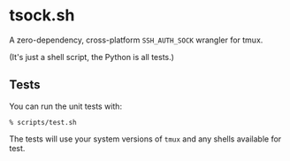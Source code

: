# tsock.sh

A zero-dependency, cross-platform `SSH_AUTH_SOCK` wrangler for tmux.

(It's just a shell script, the Python is all tests.)

## Tests

You can run the unit tests with:

```
% scripts/test.sh
```

The tests will use your system versions of `tmux` and any shells available for
test.
